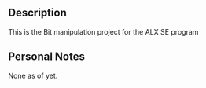 ## Description
This is the Bit manipulation project for the ALX SE program

## Personal Notes
None as of yet.
